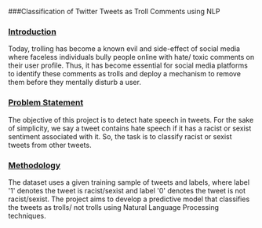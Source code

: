 ###Classification of Twitter Tweets as Troll Comments using NLP

 ### <ins> Introduction
Today, trolling has become a known evil and side-effect of social media where faceless individuals bully people online with hate/ toxic comments on their user profile. Thus, it has become essential for social media platforms to identify these comments as trolls and deploy a mechanism to remove them before they mentally disturb a user. 


 ### <ins> Problem Statement
The objective of this project is to detect hate speech in tweets. For the sake of simplicity, we say a tweet contains hate speech if it has a racist or sexist sentiment associated with it. So, the task is to classify racist or sexist tweets from other tweets.

 ### <ins> Methodology

The dataset uses a given training sample of tweets and labels, where label '1' denotes the tweet is racist/sexist and label '0' denotes the tweet is not racist/sexist. The project aims to develop a predictive model that classifies the tweets as trolls/ not trolls using Natural Language Processing techniques.

